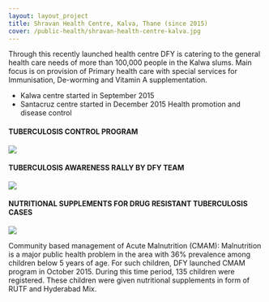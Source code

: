```yaml
---
layout: layout_project
title: Shravan Health Centre, Kalva, Thane (since 2015)
cover: /public-health/shravan-health-centre-kalva.jpg
---
```


Through this recently launched health centre DFY is catering to the general health care needs of more than 100,000 people in the Kalwa slums. Main focus is on provision of Primary health care with special services for Immunisation, De-worming and Vitamin A supplementation.

- Kalwa centre started in September 2015
- Santacruz centre started in December 2015 Health promotion and disease control

#### TUBERCULOSIS CONTROL PROGRAM

![](/assets/media/public-health/tuberculosis-control-program.jpg)

#### TUBERCULOSIS AWARENESS RALLY BY DFY TEAM
![](/assets/media/public-health/tuberculosis-awareness.jpg)

#### NUTRITIONAL SUPPLEMENTS FOR DRUG RESISTANT TUBERCULOSIS CASES

![](/assets/media/public-health/nutritional-supplements-for-drug-resistant.jpg)

Community based management of Acute Malnutrition (CMAM): Malnutrition is a major public health problem in the area with 36% prevalence among children below 5 years of age. For such children, DFY launched CMAM program in October 2015. During this time period, 135 children were registered. These children were given nutritional supplements in form of RUTF and Hyderabad Mix.

